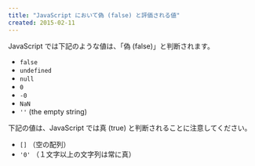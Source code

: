 ```yaml
---
title: "JavaScript において偽 (false) と評価される値"
created: 2015-02-11
---
```


JavaScript では下記のような値は、「偽 (false)」と判断されます。

- `false`
- `undefined`
- `null`
- `0`
- `-0`
- `NaN`
- `''` (the empty string)

下記の値は、JavaScript では真 (true) と判断されることに注意してください。

- `[]`  （空の配列）
- `'0'` （１文字以上の文字列は常に真）

